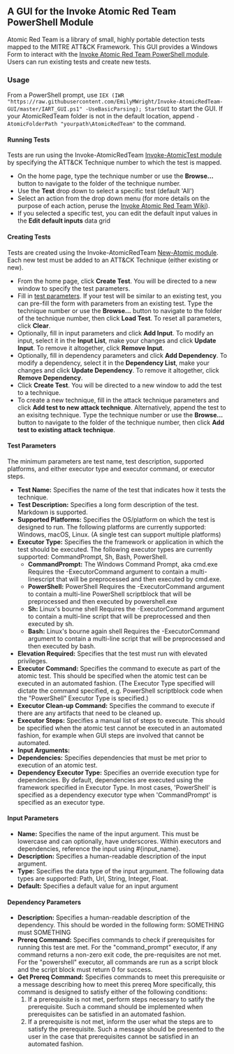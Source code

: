 ## A GUI for the Invoke Atomic Red Team PowerShell Module

Atomic Red Team is a library of small, highly portable detection tests mapped to the MITRE ATT&CK Framework. This GUI provides a Windows Form to interact with the [Invoke Atomic Red Team PowerShell module](https://github,com/redcanaryco/invoke-atomicredteam). Users can run existing tests and create new tests.

### Usage

From a PowerShell prompt, use `IEX (IWR "https://raw.githubusercontent.com/EmilyMWright/Invoke-AtomicRedTeam-GUI/master/IART_GUI.ps1" -UseBasicParsing); StartGUI` to start the GUI. If your AtomicRedTeam folder is not in the default location, append `-AtomicFolderPath "yourpath\AtomicRedTeam"` to the command.

#### Running Tests

Tests are run using the Invoke-AtomicRedTeam [Invoke-AtomicTest module](https://github.com/redcanaryco/invoke-atomicredteam/blob/master/Public/Invoke-AtomicTest.ps1) by specifying the ATT&CK Technique number to which the test is mapped. 

- On the home page, type the technique number or use the **Browse...** button to navigate to the folder of the technique number.
- Use the **Test** drop down to select a specific test (default 'All')
- Select an action from the drop down menu (for more details on the purpose of each action, peruse the [Invoke Atomic Red Team Wiki](https://github,com/redcanaryco/invoke-atomicredteam/wiki)).
- If you selected a specific test, you can edit the default input values in the **Edit default inputs** data grid

#### Creating Tests

Tests are created using the Invoke-AtomicRedTeam [New-Atomic module](https://github.com/redcanaryco/invoke-atomicredteam/blob/master/Public/New-Atomic.ps1). Each new test must be added to an ATT&CK Technique (either existing or new).

- From the home page, click **Create Test**. You will be directed to a new window to specify the test parameters.
- Fill in [test parameters](#test-parameters). If your test will be similar to an existing test, you can pre-fill the form with parameters from an existing test. Type the technique number or use the **Browse...** button to navigate to the folder of the technique number, then click **Load Test**. To reset all parameters, click **Clear**.
- Optionally, fill in input parameters and click **Add Input**. To modify an input, select it in the **Input List**, make your changes and click **Update Input**. To remove it altogether, click **Remove Input**.
- Optionally, fill in dependency parameters and click **Add Dependency**. To modify a dependency, select it in the **Dependency List**, make your changes and click **Update Dependency**. To remove it altogether, click **Remove Dependency**.
- Click **Create Test**. You will be directed to a new window to add the test to a technique.
- To create a new technique, fill in the attack technique parameters and click **Add test to new attack technique**. Alternatively, append the test to an exisitng technique. Type the technique number or use the **Browse...** button to navigate to the folder of the technique number, then click **Add test to existing attack technique**.

#### Test Parameters

The minimum parameters are test name, test description, supported platforms, and either executor type and executor command, or executor steps. 

- **Test Name:** Specifies the name of the test that indicates how it tests the technique.
- **Test Description:** Specifies a long form description of the test. Markdown is supported.
- **Supported Platforms:** Specifies the OS/platform on which the test is designed to run. The following platforms are currently supported: Windows, macOS, Linux. (A single test can support multiple platforms)
- **Executor Type:** Specifies the the framework or application in which the test should be executed. The following executor types are currently supported: CommandPrompt, Sh, Bash, PowerShell.
    - **CommandPrompt:** The Windows Command Prompt, aka cmd.exe
    Requires the -ExecutorCommand argument to contain a multi-linescript that will be preprocessed and then executed by cmd.exe.
    - **PowerShell:** PowerShell
    Requires the -ExecutorCommand argument to contain a multi-line PowerShell scriptblock that will be preprocessed and then executed by powershell.exe
    - **Sh:** Linux's bourne shell
    Requires the -ExecutorCommand argument to contain a multi-line script that will be preprocessed and then executed by sh.
    - **Bash:** Linux's bourne again shell
    Requires the -ExecutorCommand argument to contain a multi-line script that will be preprocessed and then executed by bash.
- **Elevation Required:** Specifies that the test must run with elevated privileges.
- **Executor Command:** Specifies the command to execute as part of the atomic test. This should be specified when the atomic test can be executed in an automated fashion. (The Executor Type specified will dictate the command specified, e.g. PowerShell scriptblock code when the "PowerShell" Executor Type is specified.)
- **Executor Clean-up Command:** Specifies the command to execute if there are any artifacts that need to be cleaned up.
- **Executor Steps:** Specifies a manual list of steps to execute. This should be specified when the atomic test cannot be executed in an automated fashion, for example when GUI steps are involved that cannot be automated.
- **Input Arguments:** 
- **Dependencies:** Specifies dependencies that must be met prior to execution of an atomic test.
- **Dependency Executor Type:** Specifies an override execution type for dependencies. By default, dependencies are executed using the framework specified in Executor Type. In most cases, 'PowerShell' is specified as a dependency executor type when 'CommandPrompt' is specified as an executor type.


#### Input Parameters

- **Name:** Specifies the name of the input argument. This must be lowercase and can optionally, have underscores. Within executors and dependencies, reference the input using #{input_name}.
- **Description:** Specifies a human-readable description of the input argument.
- **Type:** Specifies the data type of the input argument. The following data types are supported: Path, Url, String, Integer, Float.
- **Default:** Specifies a default value for an input argument

#### Dependency Parameters

- **Description:** Specifies a human-readable description of the dependency. This should be worded in the following form: SOMETHING must SOMETHING
- **Prereq Command:** Specifies commands to check if prerequisites for running this test are met.
    For the "command_prompt" executor, if any command returns a non-zero exit code, the pre-requisites are not met.
    For the "powershell" executor, all commands are run as a script block and the script block must return 0 for success.
- **Get Prereq Command:** Specifies commands to meet this prerequisite or a message describing how to meet this prereq
    More specifically, this command is designed to satisfy either of the following conditions:
    1) If a prerequisite is not met, perform steps necessary to satify the prerequisite. Such a command should be implemented when prerequisites can be satisfied in an automated fashion.
    2) If a prerequisite is not met, inform the user what the steps are to satisfy the prerequisite. Such a message should be presented to the user in the case that prerequisites cannot be satisfied in an automated fashion.



